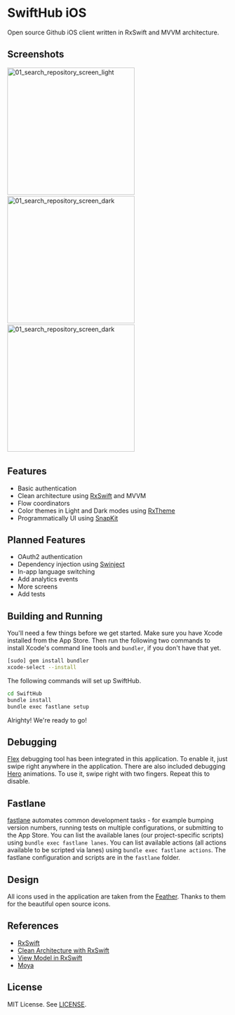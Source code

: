 # SwiftHub iOS
Open source Github iOS client written in RxSwift and MVVM architecture.

## Screenshots

<img alt="01_search_repository_screen_light" src="https://github.com/khoren93/SwiftHub/blob/master/screenshots/01_search_repository_screen_light.png?raw=true" width="290">&nbsp;
<img alt="01_search_repository_screen_dark" src="https://github.com/khoren93/SwiftHub/blob/master/screenshots/01_search_repository_screen_dark.png?raw=true" width="290">&nbsp;
<img alt="01_search_repository_screen_dark" src="https://github.com/khoren93/SwiftHub/blob/master/screenshots/02_events_screen_dark.png?raw=true" width="290">&nbsp;

## Features
* Basic authentication
* Clean architecture using [RxSwift](https://github.com/ReactiveX/RxSwift) and MVVM
* Flow coordinators
* Color themes in Light and Dark modes using [RxTheme](https://github.com/RxSwiftCommunity/RxTheme)
* Programmatically UI using [SnapKit](https://github.com/SnapKit/SnapKit)

## Planned Features
* OAuth2 authentication
* Dependency injection using [Swinject](https://github.com/Swinject/Swinject)
* In-app language switching
* Add analytics events
* More screens
* Add tests

## Building and Running

You'll need a few things before we get started. Make sure you have Xcode installed from the App Store. Then run the following two commands to install Xcode's command line tools and `bundler`, if you don't have that yet.

```sh
[sudo] gem install bundler
xcode-select --install
```

The following commands will set up SwiftHub.

```sh
cd SwiftHub
bundle install
bundle exec fastlane setup
```

Alrighty! We're ready to go!

## Debugging
[Flex](https://github.com/Flipboard/FLEX) debugging tool has been integrated in this application. To enable it, just swipe right anywhere in the application.
There are also included debugging [Hero](https://github.com/HeroTransitions/Hero) animations. To use it, swipe right with two fingers. Repeat this to disable.

## Fastlane

[fastlane](https://fastlane.tools) automates common development tasks - for example bumping version numbers, running tests on multiple configurations, or submitting to the App Store. You can list the available lanes (our project-specific scripts) using `bundle exec fastlane lanes`. You can list available actions (all actions available to be scripted via lanes) using `bundle exec fastlane actions`. The fastlane configuration and scripts are in the `fastlane` folder.

## Design
All icons used in the application are taken from the [Feather](https://github.com/feathericons/feather).
Thanks to them for the beautiful open source icons.

## References
* [RxSwift](https://github.com/ReactiveX/RxSwift)
* [Clean Architecture with RxSwift](https://github.com/sergdort/CleanArchitectureRxSwift)
* [View Model in RxSwift](https://medium.com/@SergDort/viewmodel-in-rxswift-world-13d39faa2cf5)
* [Moya](https://github.com/Moya/Moya)

## License
MIT License. See [LICENSE](https://github.com/khoren93/SwiftHub/blob/master/LICENSE).
